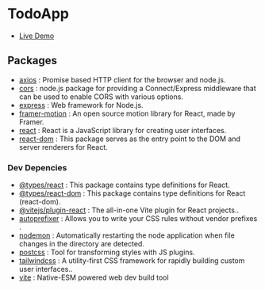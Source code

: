 # TodoApp
- [Live Demo](https://todo-app-alpha-silk.vercel.app/)

## Packages
- [axios](https://www.npmjs.com/package/axios) : Promise based HTTP client for the browser and node.js.
- [cors](https://www.npmjs.com/package/cors) : node.js package for providing a Connect/Express middleware that can be used to enable CORS with various options.
- [express](https://www.npmjs.com/package/express) : Web framework for Node.js.
- [framer-motion](https://www.npmjs.com/package/framer-motion) : An open source motion library for React, made by Framer.
- [react](https://www.npmjs.com/package/react) : React is a JavaScript library for creating user interfaces.
- [react-dom](https://www.npmjs.com/package/react-dom) : This package serves as the entry point to the DOM and server renderers for React.


### Dev Depencies
- [@types/react](https://www.npmjs.com/package/@types/react) : This package contains type definitions for React.
- [@types/react-dom](https://www.npmjs.com/package/@types/react-dom) : This package contains type definitions for React (react-dom).
- [@vitejs/plugin-react](https://www.npmjs.com/package/@vitejs/plugin-react) : The all-in-one Vite plugin for React projects..
- [autoprefixer](https://www.npmjs.com/package/autoprefixers) : Allows you to write your CSS rules without vendor prefixes .
- [nodemon](https://www.npmjs.com/package/nodemon) : Automatically restarting the node application when file changes in the directory are detected.
- [postcss](https://www.npmjs.com/package/postcss) : Tool for transforming styles with JS plugins.
- [tailwindcss](https://www.npmjs.com/package/tailwindcss) : A utility-first CSS framework for rapidly building custom user interfaces..
- [vite](https://www.npmjs.com/package/vite) : Native-ESM powered web dev build tool